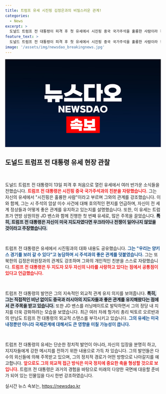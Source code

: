 ```yaml
---
title: 트럼프 유세 시진핑 김정은과의 비밀스러운 관계!
categories:
  - News
excerpt: >
  도널드 트럼프 전 대통령이 피격 후 첫 유세에서 시진핑 중국 국가주석을 훌륭한 사람이라 칭하며 친분을 과시했다. 또, 북한 김정은과의 관계도 언급하며 외교적 입지를 강조하는 강력한 메시지를 전달했다.
feature_text: >
  도널드 트럼프 전 대통령이 피격 후 첫 유세에서 시진핑 중국 국가주석을 훌륭한 사람이라 칭하며 친분을 과시했다. 또, 북한 김정은과의 관계도 언급하며 외교적 입지를 강조하는 강력한 메시지를 전달했다.
image: '/assets/img/newsdao_breakingnews.jpg'
---
```


<p><img src="/assets/img/newsdao_breakingnews.jpg" alt="bookingtag 속보" /></p>

<h2 data-ke-size="size26">도널드 트럼프 전 대통령 유세 현장 관찰</h2>

<p data-ke-size="size16">&nbsp;</p>

<p>도널드 트럼프 전 대통령이 13일 피격 후 처음으로 열린 유세에서 여러 반가운 소식들을 전했습니다. <b><span style="color: #ee2323;">트럼프 전 대통령은 시진핑 중국 국가주석과의 친분을 자랑했습니다.</span></b> 그는 자신의 유세에서 "시진핑은 훌륭한 사람"이라고 부르며 그와의 관계를 강조했습니다. 이와 함께, 그는 시 주석의 암살 미수 사건에 대해 호의적인 편지를 언급하며, 자신이 전 세계 정상들과 어떻게 좋은 관계를 유지하고 있는지를 설명했습니다. 또한, 이 유세는 트럼프가 연방 상원의원 JD 밴스와 함께 진행한 첫 번째 유세로, 많은 주목을 끌었습니다. <b><span style="background-color: #21538527;">특히, 트럼프 전 대통령은 자신이 미국 지도자였다면 우크라이나 전쟁이 일어나지 않았을 것이라고 주장했습니다.</span></b> </p>

<p data-ke-size="size16">&nbsp;</p>

<p>트럼프 전 대통령은 유세에서 시진핑과의 대화 내용도 공유했습니다. <b><span style="color: #1a5490;">그는 "우리는 양키스 경기를 보러 갈 수 있다"고 농담하며 시 주석과의 좋은 관계를 덧붙였습니다.</span></b> 그는 또 북한의 김정은위원장과의 관계도 강조하며 그와의 개인적인 친분을 스스로 자랑했습니다. <b><span style="color: #ee2323;">트럼프 전 대통령은 두 지도자 모두 자신의 나라를 사랑하고 있다는 점에서 공통점이 있다고 언급했습니다.</span></b></p>

<p data-ke-size="size16">&nbsp;</p>

<p>트럼프 전 대통령의 발언은 그의 지속적인 외교적 관계 유지 의지를 보여줍니다. <b><span style="background-color: #21538527;">특히, 그는 직접적인 비난 없이도 중국과 러시아의 지도자들과 좋은 관계를 유지해왔다는 점에서 큰 주목을 받고 있습니다.</span></b> 또한 JD 밴스를 러닝메이트로 발탁하면서 그의 정당 내 지지를 더욱 강화하려는 모습을 보였습니다. 최근 여러 차례 헝가리 총리 빅토르 오르반과의 만남도 트럼프 전 대통령의 외교적 스탠스를 부각시키고 있습니다. <b><span style="color: #1a5490;">그의 유세는 미국 내정뿐만 아니라 국제관계에 대해서도 큰 영향을 미칠 가능성이 큽니다.</span></b></p>

<p data-ke-size="size16">&nbsp;</p>

<p>트럼프 전 대통령의 유세는 단순한 정치적 발언이 아니라, 자신의 입장을 분명히 하고, 지지자들에게 강한 메시지를 전하기 위한 내용으로 가득 차 있습니다. 그의 발언들은 다수의 외신들에 의해 주목받고 있으며, 그의 정치적 경로가 어떤 방향으로 나아갈지를 예고합니다. <b><span style="color: #ee2323;">앞으로도 그의 외교적 접근 방식은 미국 정치에 중요한 축을 형성할 것으로 보입니다.</span></b> 트럼프 전 대통령은 과거의 경험을 바탕으로 미래의 다양한 국면에 대응할 준비가 되어 있는 인물임을 다시 한번 강조하였습니다.</p>
실시간 뉴스 속보는, <a href="https://newsdao.kr" rel="dofollow">https://newsdao.kr</a>


